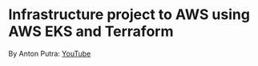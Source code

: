 # Infrastructure project to AWS using AWS EKS and Terraform
By Anton Putra: [YouTube](https://youtu.be/aIpHYYcR7oU?list=PLiMWaCMwGJXkeBzos8QuUxiYT6j8JYGE5)
